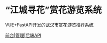 # “江城寻花”赏花游览系统

VUE+FastAPI开发的武汉市赏花游览推荐系统<br/>

[前台](https://github.com/weltme/WH_Flower_frontend)|[管理](https://github.com/weltme/WH_flower_management)|[后端API](https://github.com/weltme/WH_Flower_backend)


